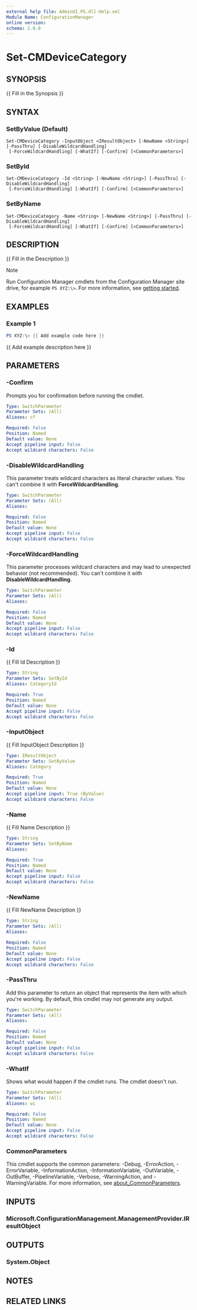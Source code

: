 ```yaml
---
external help file: AdminUI.PS.dll-Help.xml
Module Name: ConfigurationManager
online version:
schema: 2.0.0
---
```


# Set-CMDeviceCategory

## SYNOPSIS
{{ Fill in the Synopsis }}

## SYNTAX

### SetByValue (Default)
```
Set-CMDeviceCategory -InputObject <IResultObject> [-NewName <String>] [-PassThru] [-DisableWildcardHandling]
 [-ForceWildcardHandling] [-WhatIf] [-Confirm] [<CommonParameters>]
```

### SetById
```
Set-CMDeviceCategory -Id <String> [-NewName <String>] [-PassThru] [-DisableWildcardHandling]
 [-ForceWildcardHandling] [-WhatIf] [-Confirm] [<CommonParameters>]
```

### SetByName
```
Set-CMDeviceCategory -Name <String> [-NewName <String>] [-PassThru] [-DisableWildcardHandling]
 [-ForceWildcardHandling] [-WhatIf] [-Confirm] [<CommonParameters>]
```

## DESCRIPTION
{{ Fill in the Description }}

> [!NOTE]
> Run Configuration Manager cmdlets from the Configuration Manager site drive, for example `PS XYZ:\>`. For more information, see [getting started](/powershell/sccm/overview).

## EXAMPLES

### Example 1
```powershell
PS XYZ:\> {{ Add example code here }}
```

{{ Add example description here }}

## PARAMETERS

### -Confirm
Prompts you for confirmation before running the cmdlet.

```yaml
Type: SwitchParameter
Parameter Sets: (All)
Aliases: cf

Required: False
Position: Named
Default value: None
Accept pipeline input: False
Accept wildcard characters: False
```

### -DisableWildcardHandling
This parameter treats wildcard characters as literal character values. You can't combine it with **ForceWildcardHandling**.

```yaml
Type: SwitchParameter
Parameter Sets: (All)
Aliases:

Required: False
Position: Named
Default value: None
Accept pipeline input: False
Accept wildcard characters: False
```

### -ForceWildcardHandling
This parameter processes wildcard characters and may lead to unexpected behavior (not recommended). You can't combine it with **DisableWildcardHandling**.

```yaml
Type: SwitchParameter
Parameter Sets: (All)
Aliases:

Required: False
Position: Named
Default value: None
Accept pipeline input: False
Accept wildcard characters: False
```

### -Id
{{ Fill Id Description }}

```yaml
Type: String
Parameter Sets: SetById
Aliases: CategoryId

Required: True
Position: Named
Default value: None
Accept pipeline input: False
Accept wildcard characters: False
```

### -InputObject
{{ Fill InputObject Description }}

```yaml
Type: IResultObject
Parameter Sets: SetByValue
Aliases: Category

Required: True
Position: Named
Default value: None
Accept pipeline input: True (ByValue)
Accept wildcard characters: False
```

### -Name
{{ Fill Name Description }}

```yaml
Type: String
Parameter Sets: SetByName
Aliases:

Required: True
Position: Named
Default value: None
Accept pipeline input: False
Accept wildcard characters: False
```

### -NewName
{{ Fill NewName Description }}

```yaml
Type: String
Parameter Sets: (All)
Aliases:

Required: False
Position: Named
Default value: None
Accept pipeline input: False
Accept wildcard characters: False
```

### -PassThru
Add this parameter to return an object that represents the item with which you're working. By default, this cmdlet may not generate any output.

```yaml
Type: SwitchParameter
Parameter Sets: (All)
Aliases:

Required: False
Position: Named
Default value: None
Accept pipeline input: False
Accept wildcard characters: False
```

### -WhatIf

Shows what would happen if the cmdlet runs. The cmdlet doesn't run.

```yaml
Type: SwitchParameter
Parameter Sets: (All)
Aliases: wi

Required: False
Position: Named
Default value: None
Accept pipeline input: False
Accept wildcard characters: False
```

### CommonParameters
This cmdlet supports the common parameters: -Debug, -ErrorAction, -ErrorVariable, -InformationAction, -InformationVariable, -OutVariable, -OutBuffer, -PipelineVariable, -Verbose, -WarningAction, and -WarningVariable. For more information, see [about_CommonParameters](http://go.microsoft.com/fwlink/?LinkID=113216).

## INPUTS

### Microsoft.ConfigurationManagement.ManagementProvider.IResultObject

## OUTPUTS

### System.Object
## NOTES

## RELATED LINKS
